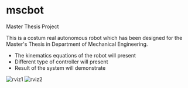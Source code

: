 # mscbot
Master Thesis Project


This is a costum real autonomous robot which has been designed for the Master's Thesis in Department of Mechanical Engineering. 


- The kinematics equations of the robot will present
- Different type of controller will present
- Result of the system will demonstrate


![rviz1](https://github.com/user-attachments/assets/4ee2f732-f270-4d5e-bf65-53ee119e3113)
![rviz2](https://github.com/user-attachments/assets/57a68e14-0015-46fe-92f2-ccecdd2d09bd)
